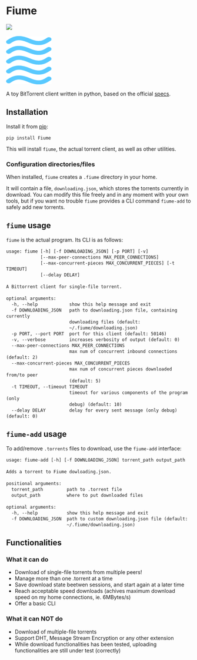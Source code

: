 # Fiume

![](https://badge.fury.io/py/Fiume.svg)

![logo](docs/logo-small.png)

A toy BitTorrent client written in python, based on the official
[specs](https://www.bittorrent.org/beps/bep_0003.html).

## Installation

Install it from [pip](https://pypi.org/project/Fiume/):

``` {.example}
pip install Fiume
```

This will install `fiume`, the actual torrent client, as well as other
utilities.

### Configuration directories/files

When installed, `fiume` creates a `.fiume` directory in your home.

It will contain a file, `downloading.json`, which stores the torrents
currently in download. You can modify this file freely and in any moment
with your own tools, but if you want no trouble `fiume` provides a CLI
command `fiume-add` to safely add new torrents.

## `fiume` usage

`fiume` is the actual program. Its CLI is as follows:

    usage: fiume [-h] [-f DOWNLOADING_JSON] [-p PORT] [-v]
                 [--max-peer-connections MAX_PEER_CONNECTIONS]
                 [--max-concurrent-pieces MAX_CONCURRENT_PIECES] [-t TIMEOUT]
                 [--delay DELAY]

    A Bittorrent client for single-file torrent.

    optional arguments:
      -h, --help            show this help message and exit
      -f DOWNLOADING_JSON   path to downloading.json file, containing currently
                            downloading files (default:
                            ~/.fiume/downloading.json)
      -p PORT, --port PORT  port for this client (default: 50146)
      -v, --verbose         increases verbosity of output (default: 0)
      --max-peer-connections MAX_PEER_CONNECTIONS
                            max num of concurrent inbound connections (default: 2)
      --max-concurrent-pieces MAX_CONCURRENT_PIECES
                            max num of concurrent pieces downloaded from/to peer
                            (default: 5)
      -t TIMEOUT, --timeout TIMEOUT
                            timeout for various components of the program (only
                            debug) (default: 10)
      --delay DELAY         delay for every sent message (only debug) (default: 0)

## `fiume-add` usage

To add/remove `.torrents` files to download, use the `fiume-add`
interface:

    usage: fiume-add [-h] [-f DOWNLOADING_JSON] torrent_path output_path

    Adds a torrent to Fiume dowloading.json.

    positional arguments:
      torrent_path         path to .torrent file
      output_path          where to put downloaded files

    optional arguments:
      -h, --help           show this help message and exit
      -f DOWNLOADING_JSON  path to custom downloading.json file (default:
                           ~/.fiume/downloading.json)

## Functionalities

### What it can do

-   Download of single-file torrents from multiple peers!
-   Manage more than one .torrent at a time
-   Save download state beetwen sessions, and start again at a later
    time
-   Reach acceptable speed downloads (achives maximum download speed on
    my home connections, ie. 6MBytes/s)
-   Offer a basic CLI

### What it can NOT do

-   Download of multiple-file torrents
-   Support DHT, Message Stream Encryption or any other extension
-   While download functionalities has been tested, uploading
    functionalities are still under test (correctly)
